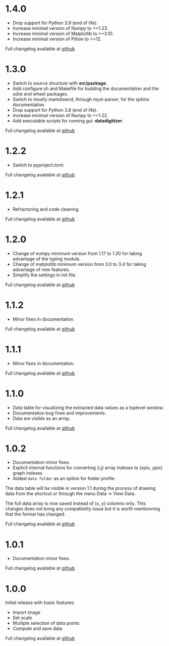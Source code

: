 # 1.4.0

* Drop support for Python 3.9 (end of life).
* Increase minimal version of Numpy to >=1.23.
* Increase minimal version of Matplotlib to >=3.10.
* Increase minimal version of Pillow to >=12.

Full changelog available at [github](https://github.com/MilanSkocic/pydatadigitizer/releases)


# 1.3.0

* Switch to source structure with **src/package**.
* Add configure.sh and Makefile for building the documentation and the sdist and wheel packages.
* Switch to mostly markdownd, through myst-parser, for the sphinx documentation. 
* Drop support for Python 3.8 (end of life).
* Increase minimal version of Numpy to >=1.22.
* Add executable scripts for running gui: **datadigitizer**.

Full changelog available at [github](https://github.com/MilanSkocic/pydatadigitizer/releases)


# 1.2.2

* Switch to pyproject.toml.

Full changelog available at [github](https://github.com/MilanSkocic/pydatadigitizer/releases)


# 1.2.1

* Refractoring and code cleaning.

Full changelog available at [github](https://github.com/MilanSkocic/pydatadigitizer/releases)


# 1.2.0

* Change of numpy minimum version from 1.17 to 1.20 for taking advantage of the typing module.
* Change of matplotlib minimum version from 3.0 to 3.4 for taking advantage of new features.
* Simplify the settings in init file.

Full changelog available at [github](https://github.com/MilanSkocic/pydatadigitizer/releases)


# 1.1.2

* Minor fixes in documentation.

Full changelog available at [github](https://github.com/MilanSkocic/pydatadigitizer/releases)


# 1.1.1

* Minor fixes in documentation.

Full changelog available at [github](https://github.com/MilanSkocic/pydatadigitizer/releases)


# 1.1.0

* Data table for visualizing the extracted data values as a toplevel window.
* Documentation bug fixes and improvements.
* Data are visible as an array.

Full changelog available at [github](https://github.com/MilanSkocic/pydatadigitizer/releases)


# 1.0.2

* Documentation minor fixes.
* Explicit internal functions for converting (i,j) array indexes to (xpix, ypix) graph indexes
* Added ``data folder`` as an option for folder profile.

The data table will be visible in version 1.1 during the process of drawing data 
from the shortcut <Ctrl-t> or through the menu Data -> View Data.

The full data array is now saved instead of (x, y) columns only. 
This changes does not bring any compatibility issue but it is worth mentionning
that the format has changed.

Full changelog available at [github](https://github.com/MilanSkocic/pydatadigitizer/releases)


# 1.0.1

* Documentation minor fixes.

Full changelog available at [github](https://github.com/MilanSkocic/pydatadigitizer/releases)


# 1.0.0

Initial release with basic features:

* Import image
* Set scale
* Multiple selection of data points
* Compute and save data

Full changelog available at [github](https://github.com/MilanSkocic/pydatadigitizer/releases)
